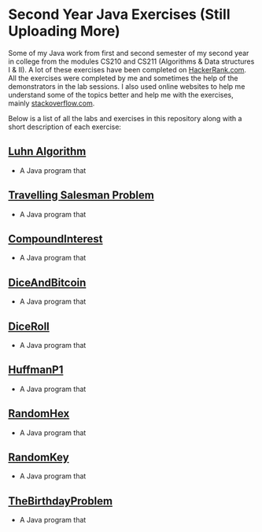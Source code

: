 # Second Year Java Exercises (Still Uploading More)
Some of my Java work from first and second semester of my second year in college from the modules CS210 and CS211 (Algorithms & Data structures I & II). A lot of these exercises have been completed on [HackerRank.com](https://www.hackerrank.com/). All the exercises were completed by me and sometimes the help of the demonstrators in the lab sessions. I also used online websites to help me understand some of the topics better and help me with the exercises, mainly [stackoverflow.com](stackoverflow.com).

Below is a list of all the labs and exercises in this repository along with a short description of each exercise:

## [Luhn Algorithm](https://github.com/ArturMK98/Second-Year-Java-Exercises/tree/master/Luhn%20Algorithm)
- A Java program that 

## [Travelling Salesman Problem](https://github.com/ArturMK98/Second-Year-Java-Exercises/tree/master/Travelling%20Salesman%20Problem)
- A Java program that 

## [CompoundInterest](https://github.com/ArturMK98/Second-Year-Java-Exercises/blob/master/CompoundInterest.java)
- A Java program that 

## [DiceAndBitcoin](https://github.com/ArturMK98/Second-Year-Java-Exercises/blob/master/DiceAndBitcoin.java)
- A Java program that 

## [DiceRoll](https://github.com/ArturMK98/Second-Year-Java-Exercises/blob/master/DiceRoll.java)
- A Java program that 

## [HuffmanP1](https://github.com/ArturMK98/Second-Year-Java-Exercises/blob/master/HuffmanP1.java)
- A Java program that

## [RandomHex](https://github.com/ArturMK98/Second-Year-Java-Exercises/blob/master/RandomHex.java)
- A Java program that

## [RandomKey](https://github.com/ArturMK98/Second-Year-Java-Exercises/blob/master/RandomKey.java)
- A Java program that

## [TheBirthdayProblem](https://github.com/ArturMK98/Second-Year-Java-Exercises/blob/master/TheBirthdayProblem.java)
- A Java program that 
